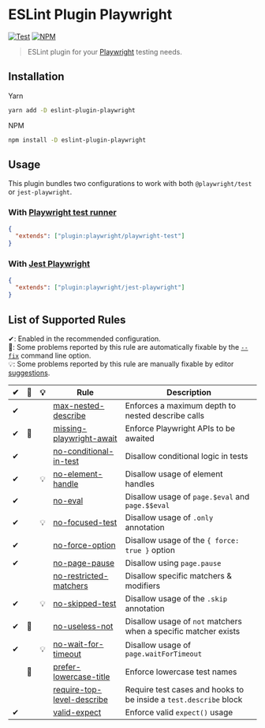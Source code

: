 # ESLint Plugin Playwright

[![Test](https://github.com/playwright-community/eslint-plugin-playwright/actions/workflows/test.yml/badge.svg)](https://github.com/playwright-community/eslint-plugin-playwright/actions/workflows/test.yml)
[![NPM](https://img.shields.io/npm/v/eslint-plugin-playwright)](https://www.npmjs.com/package/eslint-plugin-playwright)

> ESLint plugin for your [Playwright](https://github.com/microsoft/playwright)
> testing needs.

## Installation

Yarn

```bash
yarn add -D eslint-plugin-playwright
```

NPM

```bash
npm install -D eslint-plugin-playwright
```

## Usage

This plugin bundles two configurations to work with both `@playwright/test` or
`jest-playwright`.

### With [Playwright test runner](https://playwright.dev/docs/test-intro)

```json
{
  "extends": ["plugin:playwright/playwright-test"]
}
```

### With [Jest Playwright](https://github.com/playwright-community/jest-playwright)

```json
{
  "extends": ["plugin:playwright/jest-playwright"]
}
```

## List of Supported Rules

✔: Enabled in the recommended configuration.\
🔧: Some problems reported by this rule are automatically fixable by the [`--fix`](https://eslint.org/docs/latest/user-guide/command-line-interface#--fix)
command line option.\
💡: Some problems reported by this rule are manually fixable by editor
[suggestions](https://eslint.org/docs/latest/developer-guide/working-with-rules#providing-suggestions).

|  ✔  | 🔧  | 💡  | Rule                                                                                                                                              | Description                                                       |
| :-: | :-: | :-: | ------------------------------------------------------------------------------------------------------------------------------------------------- | ----------------------------------------------------------------- |
|  ✔  |     |     | [max-nested-describe](https://github.com/playwright-community/eslint-plugin-playwright/tree/main/docs/rules/max-nested-describe.md)               | Enforces a maximum depth to nested describe calls                 |
|  ✔  | 🔧  |     | [missing-playwright-await](https://github.com/playwright-community/eslint-plugin-playwright/tree/main/docs/rules/missing-playwright-await.md)     | Enforce Playwright APIs to be awaited                             |
|  ✔  |     |     | [no-conditional-in-test](https://github.com/playwright-community/eslint-plugin-playwright/tree/main/docs/rules/no-conditional-in-test.md)         | Disallow conditional logic in tests                               |
|  ✔  |     | 💡  | [no-element-handle](https://github.com/playwright-community/eslint-plugin-playwright/tree/main/docs/rules/no-element-handle.md)                   | Disallow usage of element handles                                 |
|  ✔  |     |     | [no-eval](https://github.com/playwright-community/eslint-plugin-playwright/tree/main/docs/rules/no-eval.md)                                       | Disallow usage of `page.$eval` and `page.$$eval`                  |
|  ✔  |     | 💡  | [no-focused-test](https://github.com/playwright-community/eslint-plugin-playwright/tree/main/docs/rules/no-focused-test.md)                       | Disallow usage of `.only` annotation                              |
|  ✔  |     |     | [no-force-option](https://github.com/playwright-community/eslint-plugin-playwright/tree/main/docs/rules/no-force-option.md)                       | Disallow usage of the `{ force: true }` option                    |
|  ✔  |     |     | [no-page-pause](https://github.com/playwright-community/eslint-plugin-playwright/tree/main/docs/rules/no-page-pause.md)                           | Disallow using `page.pause`                                       |
|     |     |     | [no-restricted-matchers](https://github.com/playwright-community/eslint-plugin-playwright/tree/main/docs/rules/no-restricted-matchers.md)         | Disallow specific matchers & modifiers                            |
|  ✔  |     | 💡  | [no-skipped-test](https://github.com/playwright-community/eslint-plugin-playwright/tree/main/docs/rules/no-skipped-test.md)                       | Disallow usage of the `.skip` annotation                          |
|  ✔  | 🔧  |     | [no-useless-not](https://github.com/playwright-community/eslint-plugin-playwright/tree/main/docs/rules/no-useless-not.md)                         | Disallow usage of `not` matchers when a specific matcher exists   |
|  ✔  |     | 💡  | [no-wait-for-timeout](https://github.com/playwright-community/eslint-plugin-playwright/tree/main/docs/rules/no-wait-for-timeout.md)               | Disallow usage of `page.waitForTimeout`                           |
|     | 🔧  |     | [prefer-lowercase-title](https://github.com/playwright-community/eslint-plugin-playwright/tree/main/docs/rules/prefer-lowercase-title.md)         | Enforce lowercase test names                                      |
|     |     |     | [require-top-level-describe](https://github.com/playwright-community/eslint-plugin-playwright/tree/main/docs/rules/require-top-level-describe.md) | Require test cases and hooks to be inside a `test.describe` block |
|  ✔  |     |     | [valid-expect](https://github.com/playwright-community/eslint-plugin-playwright/tree/main/docs/rules/valid-expect.md)                             | Enforce valid `expect()` usage                                    |
